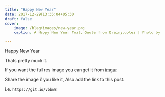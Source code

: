 ```yaml
---
title: "Happy New Year"
date: 2017-12-29T13:35:04+05:30
draft: false
cover:  
    image: /blag/images/new-year.png
    caption: A Happy New Year Post, Quote from Brainyquotes | Photo by Karl Magnuson on Unsplash, edited by me :)

---
```


Happy New Year

Thats pretty much it.

If you want the full res image you can get it from [imgur](https://imgur.com/a/EM7Qs)

Share the image if you like it, Also add the link to this post.

i.e. `https://git.io/vbbwB`
